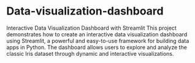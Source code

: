 # Data-visualization-dashboard
Interactive Data Visualization Dashboard with Streamlit This project demonstrates how to create an interactive data visualization dashboard using Streamlit, a powerful and easy-to-use framework for building data apps in Python. The dashboard allows users to explore and analyze the classic Iris dataset through dynamic and interactive visualizations.
